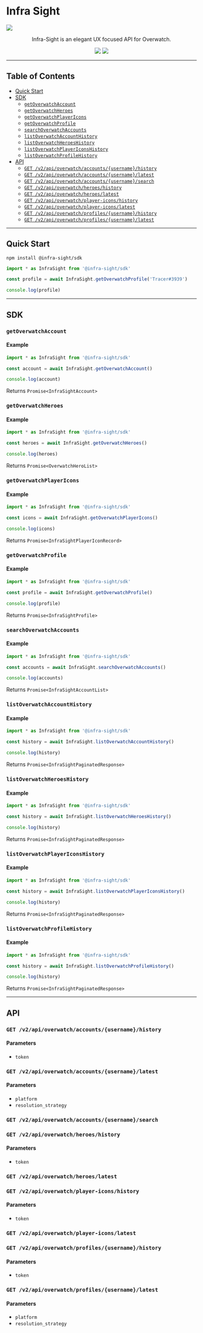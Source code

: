 # Infra Sight

![](https://cdn.aidan.pro/github/infra-sight.png)

<center>
  <p>
    Infra-Sight is an elegant UX focused API for Overwatch.
  </p>
  <img src="https://img.shields.io/npm/v/@infra-sight/sdk?style=flat-square">
  <img src="https://img.shields.io/website?down_message=Offline&label=API&style=flat-square&up_message=Online&url=https%3A%2F%2Finfra-sight.api.aidan.pro">
</center>

---

## Table of Contents

  - [Quick Start](#quick-start)
  - [SDK](#sdk)
    - [`getOverwatchAccount`](#getoverwatchaccount)
    - [`getOverwatchHeroes`](#getoverwatchheroes)
    - [`getOverwatchPlayerIcons`](#getoverwatchplayericons)
    - [`getOverwatchProfile`](#getoverwatchprofile)
    - [`searchOverwatchAccounts`](#searchoverwatchaccounts)
    - [`listOverwatchAccountHistory`](#listoverwatchaccounthistory)
    - [`listOverwatchHeroesHistory`](#listoverwatchheroeshistory)
    - [`listOverwatchPlayerIconsHistory`](#listoverwatchplayericonshistory)
    - [`listOverwatchProfileHistory`](#listoverwatchprofilehistory)
  - [API](#api)
    - [`GET /v2/api/overwatch/accounts/{username}/history`](#get-v2apioverwatchaccountsusernamehistory)
    - [`GET /v2/api/overwatch/accounts/{username}/latest`](#get-v2apioverwatchaccountsusernamelatest)
    - [`GET /v2/api/overwatch/accounts/{username}/search`](#get-v2apioverwatchaccountsusernamesearch)
    - [`GET /v2/api/overwatch/heroes/history`](#get-v2apioverwatchheroeshistory)
    - [`GET /v2/api/overwatch/heroes/latest`](#get-v2apioverwatchheroeslatest)
    - [`GET /v2/api/overwatch/player-icons/history`](#get-v2apioverwatchplayer-iconshistory)
    - [`GET /v2/api/overwatch/player-icons/latest`](#get-v2apioverwatchplayer-iconslatest)
    - [`GET /v2/api/overwatch/profiles/{username}/history`](#get-v2apioverwatchprofilesusernamehistory)
    - [`GET /v2/api/overwatch/profiles/{username}/latest`](#get-v2apioverwatchprofilesusernamelatest)
---

## Quick Start

```shell
npm install @infra-sight/sdk
```

```ts
import * as InfraSight from '@infra-sight/sdk'

const profile = await InfraSight.getOverwatchProfile('Tracer#3939')

console.log(profile)
```

---

## SDK

### `getOverwatchAccount`

#### Example

```ts
import * as InfraSight from '@infra-sight/sdk'

const account = await InfraSight.getOverwatchAccount()

console.log(account)
```

Returns `Promise<InfraSightAccount>`


### `getOverwatchHeroes`

#### Example

```ts
import * as InfraSight from '@infra-sight/sdk'

const heroes = await InfraSight.getOverwatchHeroes()

console.log(heroes)
```

Returns `Promise<OverwatchHeroList>`


### `getOverwatchPlayerIcons`

#### Example

```ts
import * as InfraSight from '@infra-sight/sdk'

const icons = await InfraSight.getOverwatchPlayerIcons()

console.log(icons)
```

Returns `Promise<InfraSightPlayerIconRecord>`


### `getOverwatchProfile`

#### Example

```ts
import * as InfraSight from '@infra-sight/sdk'

const profile = await InfraSight.getOverwatchProfile()

console.log(profile)
```

Returns `Promise<InfraSightProfile>`


### `searchOverwatchAccounts`

#### Example

```ts
import * as InfraSight from '@infra-sight/sdk'

const accounts = await InfraSight.searchOverwatchAccounts()

console.log(accounts)
```

Returns `Promise<InfraSightAccountList>`


### `listOverwatchAccountHistory`

#### Example

```ts
import * as InfraSight from '@infra-sight/sdk'

const history = await InfraSight.listOverwatchAccountHistory()

console.log(history)
```

Returns `Promise<InfraSightPaginatedResponse>`


### `listOverwatchHeroesHistory`

#### Example

```ts
import * as InfraSight from '@infra-sight/sdk'

const history = await InfraSight.listOverwatchHeroesHistory()

console.log(history)
```

Returns `Promise<InfraSightPaginatedResponse>`


### `listOverwatchPlayerIconsHistory`

#### Example

```ts
import * as InfraSight from '@infra-sight/sdk'

const history = await InfraSight.listOverwatchPlayerIconsHistory()

console.log(history)
```

Returns `Promise<InfraSightPaginatedResponse>`


### `listOverwatchProfileHistory`

#### Example

```ts
import * as InfraSight from '@infra-sight/sdk'

const history = await InfraSight.listOverwatchProfileHistory()

console.log(history)
```

Returns `Promise<InfraSightPaginatedResponse>`

---

## API


### `GET /v2/api/overwatch/accounts/{username}/history`

#### Parameters

  - `token`


### `GET /v2/api/overwatch/accounts/{username}/latest`

#### Parameters

  - `platform`
  - `resolution_strategy`


### `GET /v2/api/overwatch/accounts/{username}/search`


### `GET /v2/api/overwatch/heroes/history`

#### Parameters

  - `token`


### `GET /v2/api/overwatch/heroes/latest`


### `GET /v2/api/overwatch/player-icons/history`

#### Parameters

  - `token`


### `GET /v2/api/overwatch/player-icons/latest`


### `GET /v2/api/overwatch/profiles/{username}/history`

#### Parameters

  - `token`


### `GET /v2/api/overwatch/profiles/{username}/latest`

#### Parameters

  - `platform`
  - `resolution_strategy`
